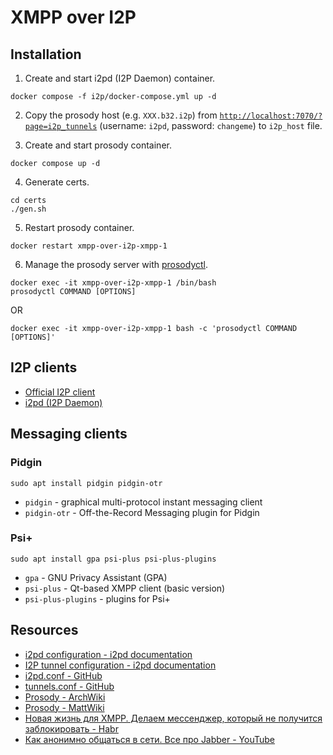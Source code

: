 # XMPP over I2P

## Installation

1. Create and start i2pd (I2P Daemon) container.

```
docker compose -f i2p/docker-compose.yml up -d
```

2. Copy the prosody host (e.g. `XXX.b32.i2p`) from [`http://localhost:7070/?page=i2p_tunnels`](http://localhost:7070/?page=i2p_tunnels) (username: `i2pd`, password: `changeme`) to `i2p_host` file.

3. Create and start prosody container.

```
docker compose up -d
```

4. Generate certs.

```
cd certs
./gen.sh
```

5. Restart prosody container.

```
docker restart xmpp-over-i2p-xmpp-1
```

6. Manage the prosody server with [prosodyctl](https://prosody.im/doc/prosodyctl).

```
docker exec -it xmpp-over-i2p-xmpp-1 /bin/bash
prosodyctl COMMAND [OPTIONS]
```

OR

```
docker exec -it xmpp-over-i2p-xmpp-1 bash -c 'prosodyctl COMMAND [OPTIONS]'
```

## I2P clients

- [Official I2P client](https://geti2p.net/en/download)
- [i2pd (I2P Daemon)](https://i2pd.website/)

## Messaging clients

### Pidgin

```
sudo apt install pidgin pidgin-otr
```

- `pidgin` - graphical multi-protocol instant messaging client
- `pidgin-otr` - Off-the-Record Messaging plugin for Pidgin

### Psi+

```
sudo apt install gpa psi-plus psi-plus-plugins
```

- `gpa` - GNU Privacy Assistant (GPA)
- `psi-plus` - Qt-based XMPP client (basic version)
- `psi-plus-plugins` - plugins for Psi+

## Resources

- [i2pd configuration - i2pd documentation](https://i2pd.readthedocs.io/en/latest/user-guide/configuration/)
- [I2P tunnel configuration - i2pd documentation](https://i2pd.readthedocs.io/en/latest/user-guide/tunnels/)
- [i2pd.conf - GitHub](https://github.com/PurpleI2P/i2pd/blob/master/contrib/i2pd.conf)
- [tunnels.conf - GitHub](https://github.com/PurpleI2P/i2pd/blob/master/contrib/tunnels.conf)
- [Prosody - ArchWiki](https://wiki.archlinux.org/title/prosody)
- [Prosody - MattWiki](https://wiki.mattrude.com/Prosody)
- [Новая жизнь для XMPP. Делаем мессенджер, который не получится заблокировать - Habr](https://habr.com/ru/post/351936/)
- [Как анонимно общаться в сети. Все про Jabber - YouTube](https://youtu.be/ViGUsb_wA3E)